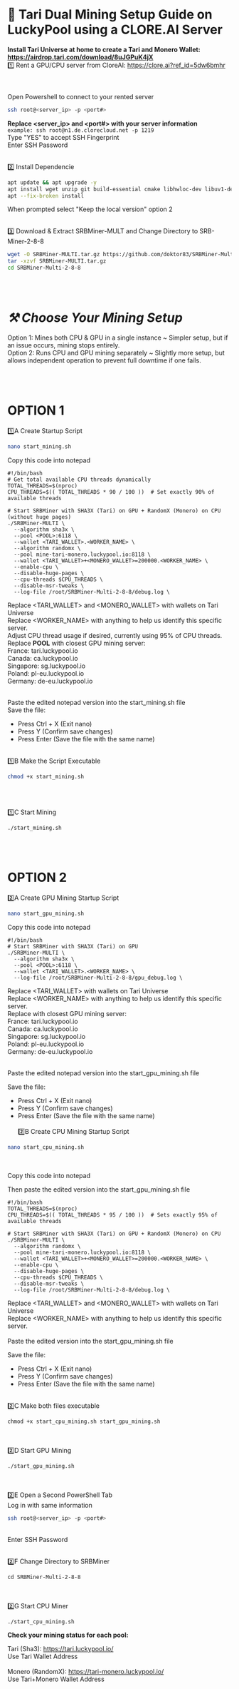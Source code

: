 # 🚀 Tari Dual Mining Setup Guide on LuckyPool using a CLORE.AI Server<br>

**Install Tari Universe at home to create a Tari and Monero Wallet: https://airdrop.tari.com/download/8uJGPuK4jX**
<br>
1️⃣ Rent a GPU/CPU server from CloreAI: https://clore.ai?ref_id=5dw6bmhr<br>
<br><br>

Open Powershell to connect to your rented server<br>
```bash
ssh root@<server_ip> -p <port#>
```
**Replace <server_ip> and <port#> with your server information**<br>
```example: ssh root@n1.de.clorecloud.net -p 1219```
<br>
Type "YES" to accept SSH Fingerprint
<br>
Enter SSH Password
<br><br>


2️⃣ Install Dependencie
```bash
apt update && apt upgrade -y
apt install wget unzip git build-essential cmake libhwloc-dev libuv1-dev libssl-dev -y
apt --fix-broken install
```
When prompted select "Keep the local version" option 2
<br><br>


3️⃣ Download & Extract SRBMiner-MULT and Change Directory to SRB-Miner-2-8-8
```bash
wget -O SRBMiner-MULTI.tar.gz https://github.com/doktor83/SRBMiner-Multi/releases/download/2.8.8/SRBMiner-Multi-2-8-8-Linux.tar.gz
tar -xzvf SRBMiner-MULTI.tar.gz
cd SRBMiner-Multi-2-8-8
```
<br><br>

 # ***⚒ Choose Your Mining Setup*** <br>

Option 1: Mines both CPU & GPU in a single instance ~ Simpler setup, but if an issue occurs, mining stops entirely.<br>
Option 2: Runs CPU and GPU mining separately ~ Slightly more setup, but allows independent operation to prevent full downtime if one fails.

<br><br>





# OPTION 1
1️⃣A   Create Startup Script
```bash
nano start_mining.sh
```
Copy this code into notepad
```
#!/bin/bash
# Get total available CPU threads dynamically
TOTAL_THREADS=$(nproc)
CPU_THREADS=$(( TOTAL_THREADS * 90 / 100 ))  # Set exactly 90% of available threads

# Start SRBMiner with SHA3X (Tari) on GPU + RandomX (Monero) on CPU (without huge pages)
./SRBMiner-MULTI \
  --algorithm sha3x \
  --pool <POOL>:6118 \
  --wallet <TARI_WALLET>.<WORKER_NAME> \
  --algorithm randomx \
  --pool mine-tari-monero.luckypool.io:8118 \
  --wallet <TARI_WALLET>+<MONERO_WALLET>=200000.<WORKER_NAME> \
  --enable-cpu \
  --disable-huge-pages \
  --cpu-threads $CPU_THREADS \
  --disable-msr-tweaks \
  --log-file /root/SRBMiner-Multi-2-8-8/debug.log \
 ```
Replace <TARI_WALLET> and <MONERO_WALLET> with wallets on Tari Universe<br>
Replace <WORKER_NAME> with anything to help us identify this specific server.<br>
Adjust CPU thread usage if desired, currently using 95% of CPU threads.<br>
Replace **POOL** with closest GPU mining server:<br>
France: 	  tari.luckypool.io<br>
Canada:    ca.luckypool.io<br>
Singapore: sg.luckypool.io  <br>
Poland:    pl-eu.luckypool.io<br>
Germany:   de-eu.luckypool.io<br><br>

Paste the edited notepad version into the start_mining.sh file<br>
Save the file:
- Press Ctrl + X (Exit nano)
- Press Y (Confirm save changes)
- Press Enter (Save the file with the same name)
<br><br>


1️⃣B Make the Script Executable
```bash
chmod +x start_mining.sh
```
<br><br>

1️⃣C Start Mining
```
./start_mining.sh
```

<br><br>

# OPTION 2
2️⃣A Create GPU Mining Startup Script
```bash
nano start_gpu_mining.sh
```
Copy this code into notepad 
```
#!/bin/bash
# Start SRBMiner with SHA3X (Tari) on GPU
./SRBMiner-MULTI \
  --algorithm sha3x \
  --pool <POOL>:6118 \
  --wallet <TARI_WALLET>.<WORKER_NAME> \
  --log-file /root/SRBMiner-Multi-2-8-8/gpu_debug.log \
 ```
Replace <TARI_WALLET> with wallets on Tari Universe<br>
Replace <WORKER_NAME> with anything to help us identify this specific server.<br>
Replace <POOL> with closest GPU mining server:<br>
France:    	tari.luckypool.io<br>
Canada:     ca.luckypool.io<br>
Singapore:  sg.luckypool.io  <br>
Poland:     pl-eu.luckypool.io<br>
Germany:    de-eu.luckypool.io<br><br>

Paste the edited notepad version into the start_gpu_mining.sh file

Save the file:
- Press Ctrl + X (Exit nano)
- Press Y (Confirm save changes)
- Press Enter (Save the file with the same name)
<br><br>
2️⃣B Create CPU Mining Startup Script
```bash
nano start_cpu_mining.sh
```
<br><br>
Copy this code into notepad 

Then paste the edited version into the start_gpu_mining.sh file
```
#!/bin/bash
TOTAL_THREADS=$(nproc)
CPU_THREADS=$(( TOTAL_THREADS * 95 / 100 ))  # Sets exactly 95% of available threads

# Start SRBMiner with SHA3X (Tari) on GPU + RandomX (Monero) on CPU
./SRBMiner-MULTI \
  --algorithm randomx \
  --pool mine-tari-monero.luckypool.io:8118 \
  --wallet <TARI_WALLET>+<MONERO_WALLET>=200000.<WORKER_NAME> \
  --enable-cpu \
  --disable-huge-pages \
  --cpu-threads $CPU_THREADS \
  --disable-msr-tweaks \
  --log-file /root/SRBMiner-Multi-2-8-8/debug.log \
 ```
Replace <TARI_WALLET> and <MONERO_WALLET> with wallets on Tari Universe<br>
Replace <WORKER_NAME> with anything to help us identify this specific server.<br>
<br>
Paste the edited version into the start_gpu_mining.sh file<br>

Save the file:
- Press Ctrl + X (Exit nano)
- Press Y (Confirm save changes)
- Press Enter (Save the file with the same name)
<br><br>

2️⃣C  Make both files executable
```
chmod +x start_cpu_mining.sh start_gpu_mining.sh
```
<br><br>
2️⃣D Start GPU Mining
```
./start_gpu_mining.sh
```
<br><br>
2️⃣E
Open a Second PowerShell Tab<br> 
Log in with same information
```bash
ssh root@<server_ip> -p <port#>
```
<br>
Enter SSH Password
<br><br>

2️⃣F
Change Directory to SRBMiner
```
cd SRBMiner-Multi-2-8-8
```
<br><br>
2️⃣G Start CPU Miner
```
./start_cpu_mining.sh
```


**Check your mining status for each pool:**
<br>

Tari (Sha3): https://tari.luckypool.io/<BR>
Use Tari Wallet Address
<BR><BR>
Monero (RandomX): https://tari-monero.luckypool.io/<BR>
Use Tari+Monero Wallet Address




